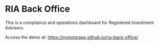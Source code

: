 # RIA Back Office

This is a compliance and operations dashboard for Registered Investment Advisers.

Access the demo at: https://investgrape.github.io/ria-back-office/